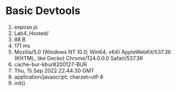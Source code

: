 # Basic Devtools
1. expose.js
2. Lab4_Hosted/
3. 88 B
4. 171 ms
5. Mozilla/5.0 (Windows NT 10.0; Win64; x64) AppleWebKit/537.36 (KHTML, like Gecko) Chrome/124.0.0.0 Safari/537.36
6. cache-bur-kbur8200127-BUR
7. Thu, 15 Sep 2022 22:44:30 GMT
8. application/javascript; charset=utf-8
9. init()
